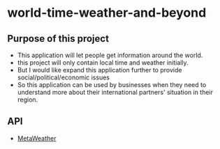 # world-time-weather-and-beyond

## Purpose of this project
- This application will let people get information around the world.
- this project will only contain local time and weather initially.
- But I would like expand this application further to provide social/political/economic issues
- So this application can be used by businesses when they need to understand more about their international partners' situation in their region. 

## API 
- [MetaWeather](https://www.metaweather.com/api/)

